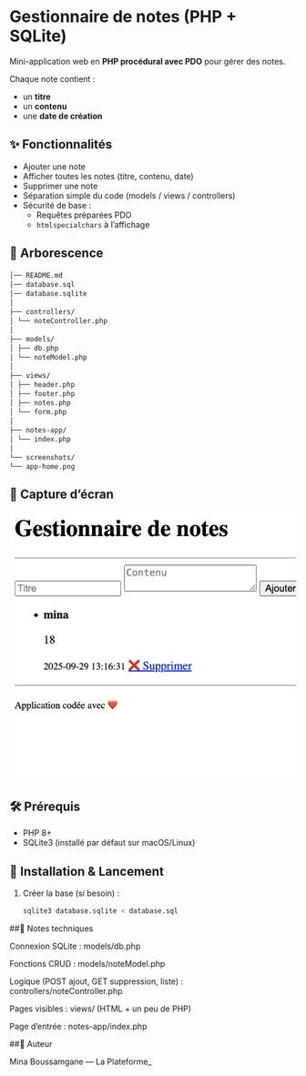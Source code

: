 # Gestionnaire de notes (PHP + SQLite)

Mini-application web en **PHP procédural avec PDO** pour gérer des notes.

Chaque note contient :
- un **titre**
- un **contenu**
- une **date de création**

## ✨ Fonctionnalités
- Ajouter une note
- Afficher toutes les notes (titre, contenu, date)
- Supprimer une note
- Séparation simple du code (models / views / controllers)
- Sécurité de base :
  - Requêtes préparées PDO
  - `htmlspecialchars` à l’affichage

## 📂 Arborescence
```gestion-notes/
│── README.md
│── database.sql
│── database.sqlite
│
├── controllers/
│ └── noteController.php
│
├── models/
│ ├── db.php
│ └── noteModel.php
│
├── views/
│ ├── header.php
│ ├── footer.php
│ ├── notes.php
│ └── form.php
│
├── notes-app/
│ └── index.php 
│
└── screenshots/
└── app-home.png 
```

## 📸 Capture d’écran
![Aperçu de l’application](screenshots/app-home.png)

## 🛠️ Prérequis
- PHP 8+
- SQLite3 (installé par défaut sur macOS/Linux)

## 🚀 Installation & Lancement 
1. Créer la base (si besoin) :
   ```bash
   sqlite3 database.sqlite < database.sql
   ```


##🧱 Notes techniques 

Connexion SQLite : models/db.php

Fonctions CRUD : models/noteModel.php

Logique (POST ajout, GET suppression, liste) : controllers/noteController.php

Pages visibles : views/ (HTML + un peu de PHP)

Page d’entrée : notes-app/index.php

##👤 Auteur

Mina Boussamgane — La Plateforme_
